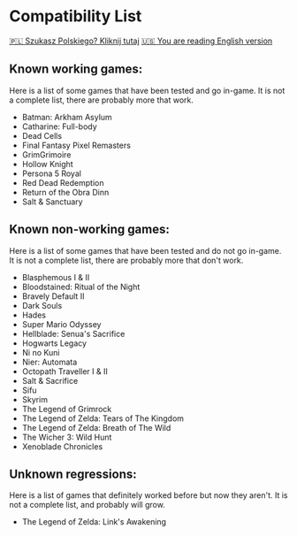 # Compatibility List

[🇵🇱 Szukasz Polskiego? Kliknij tutaj](Compatibility_pl_PL.md) [🇺🇸 You are reading English version](Compatibility.md)

## Known working games: 
Here is a list of some games that have been tested and go in-game. It is not a complete list, there are probably more that work.

- Batman: Arkham Asylum
- Catharine: Full-body
- Dead Cells
- Final Fantasy Pixel Remasters
- GrimGrimoire
- Hollow Knight
- Persona 5 Royal
- Red Dead Redemption
- Return of the Obra Dinn
- Salt & Sanctuary
## Known non-working games:
Here is a list of some games that have been tested and do not go in-game. It is not a complete list, there are probably more that don't work.

- Blasphemous I & II
- Bloodstained: Ritual of the Night
- Bravely Default II
- Dark Souls
- Hades
- Super Mario Odyssey
- Hellblade: Senua's Sacrifice
- Hogwarts Legacy
- Ni no Kuni
- Nier: Automata
- Octopath Traveller I & II
- Salt & Sacrifice
- Sifu
- Skyrim
- The Legend of Grimrock
- The Legend of Zelda: Tears of The Kingdom
- The Legend of Zelda: Breath of The Wild
- The Wicher 3: Wild Hunt
- Xenoblade Chronicles

## Unknown regressions:
Here is a list of games that definitely worked before but now they aren't. It is not a complete list, and probably will grow.

- The Legend of Zelda: Link's Awakening
